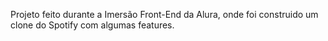 Projeto feito durante a Imersão Front-End da Alura, onde foi construido um clone do Spotify com algumas features.
